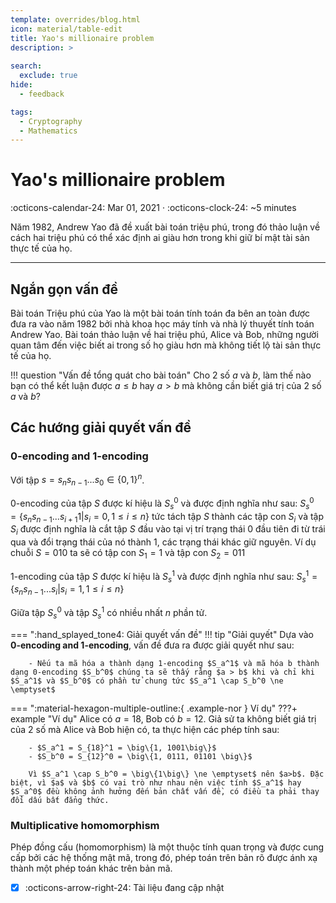 ```yaml
---
template: overrides/blog.html
icon: material/table-edit
title: Yao's millionaire problem
description: >
  
search:
  exclude: true
hide:
  - feedback

tags:
  - Cryptography 
  - Mathematics
---
```


# __Yao's millionaire problem__

<span>
:octicons-calendar-24: Mar 01, 2021 ·
:octicons-clock-24: ~5 minutes

</span>

Năm 1982, Andrew Yao đã đề xuất bài toán triệu phú, trong đó thảo luận về cách hai triệu phú có thể xác định ai giàu hơn trong khi giữ bí mật tài sản thực tế của họ.


---

## __Ngắn gọn vấn đề__

Bài toán Triệu phú của Yao là một bài toán tính toán đa bên an toàn được đưa ra vào năm 1982 bởi nhà khoa học máy tính và nhà lý thuyết tính toán Andrew Yao. Bài toán thảo luận về hai triệu phú, Alice và Bob, những người quan tâm đến việc biết ai trong số họ giàu hơn mà không tiết lộ tài sản thực tế của họ. 

!!! question "Vấn đề tổng quát cho bài toán"
    Cho 2 số $a$ và $b$, làm thế nào bạn có thể kết luận được $a\le b$ hay $a > b$ mà không cần biết giá trị của 2 số $a$ và $b$?

## __Các hướng giải quyết vấn đề__
### __0-encoding and 1-encoding__

Với tập $s = s_ns_{n-1}...s_0 \in \big\{0,1\big\}^n$. 

0-encoding của tập $S$ được kí hiệu là $S_s^0$ và được định nghĩa như sau: $S_s^0 = \big\{ s_ns_{n-1}...s_{i+1}1|s_i=0,1\le i \le n \big\}$ tức tách tập $S$ thành các tập con $S_i$ và tập $S_i$ được định nghĩa là cắt tập $S$ đầu vào tại vị trí trạng thái 0 đầu tiên đi từ trái qua và đổi trạng thái của nó thành 1, các trạng thái khác giữ nguyên. Ví dụ chuỗi $S=010$ ta sẽ có tập con $S_1 = 1$ và tập con $S_2 = 011$

1-encoding của tập $S$ được kí hiệu là $S_s^1$ và được định nghĩa như sau: $S_s^1 = \big\{ s_ns_{n-1}...s_i|s_i=1,1\le i \le n \big\}$ 

Giữa tập $S_s^0$ và tập $S_s^1$ có nhiều nhất $n$ phần tử.

=== ":hand_splayed_tone4: Giải quyết vấn đề"
    !!! tip "Giải quyết"
        Dựa vào __0-encoding and 1-encoding__, vấn đề đưa ra được giải quyết như sau:

        - Nếu ta mã hóa a thành dạng 1-encoding $S_a^1$ và mã hóa b thành dạng 0-encoding $S_b^0$ chúng ta sẽ thấy rằng $a > b$ khi và chỉ khi $S_a^1$ và $S_b^0$ có phần tử chung tức $S_a^1 \cap S_b^0 \ne \emptyset$

=== ":material-hexagon-multiple-outline:{ .example-nor } Ví dụ"
    ???+ example "Ví dụ"
        Alice có $a = 18$, Bob có $b = 12$. Giả sử ta không biết giá trị của 2 số mà Alice và Bob hiện có, ta thực hiện các phép tính sau: 

        - $S_a^1 = S_{18}^1 = \big\{1, 1001\big\}$
        - $S_b^0 = S_{12}^0 = \big\{1, 0111, 01101 \big\}$
        
        Vì $S_a^1 \cap S_b^0 = \big\{1\big\} \ne \emptyset$ nên $a>b$. Đặc biệt, vì $a$ và $b$ có vai trò như nhau nên việc tính $S_a^1$ hay $S_a^0$ đều không ảnh hưởng đến bản chất vấn đề, có điều ta phải thay đổi dấu bất đẳng thức.

### __Multiplicative homomorphism__

Phép đồng cấu (homomorphism) là một thuộc tính quan trọng và được cung cấp bởi các hệ thống mật mã, trong đó, phép toán trên bản rõ được ánh xạ thành một phép toán khác trên bản mã. 

- [x] :octicons-arrow-right-24: Tài liệu đang cập nhật
